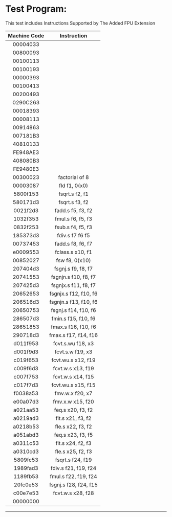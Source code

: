 # Test Program:

This test includes Instructions Supported by The Added FPU Extension 


| Machine Code | Instruction |
|:---------:	|:---------:	|
| 00004033 | 
| 00800093 |  
| 00100113 | 
| 00100193 | 
| 00000393 |  
| 00100413 | 
| 00200493 | 
| 0290C263 | 
| 00018393 | 
| 00008113 |
| 00914863 | 
| 007181B3 | 
| 40810133 | 
| FE948AE3 | 
| 408080B3 | 
| FE9480E3 | 
| 00300023 | factorial of 8  | 
| 00003087 | fld f1, 0(x0) |
| 5800f153 | fsqrt.s f2, f1 |
| 580171d3 | fsqrt.s f3, f2 |
| 0021f2d3 | fadd.s f5, f3, f2 |
| 1032f353 | fmul.s f6, f5, f3 |                
| 0832f253 | fsub.s f4, f5, f3 |
| 185373d3 | fdiv.s f7 f6 f5 |
| 00737453 | fadd.s f8, f6, f7 |
| e0009553 | fclass.s x10, f1 |
| 00852027 | fsw f8, 0(x10) |
| 207404d3 | fsgnj.s f9, f8, f7 |
| 20741553 | fsgnjn.s f10, f8, f7 |
| 207425d3 | fsgnjx.s f11, f8, f7 |
| 20652653 | fsgnjx.s f12, f10, f6 |
| 206516d3 | fsgnjn.s f13, f10, f6 |
| 20650753 | fsgnj.s f14, f10, f6 |
| 286507d3 | fmin.s f15, f10, f6 |
| 28651853 | fmax.s f16, f10, f6 |
| 290718d3 | fmax.s f17, f14, f16 |
| d011f953 | fcvt.s.wu f18, x3 |
| d001f9d3 | fcvt.s.w f19, x3 |
| c019f653 | fcvt.wu.s x12, f19 |
| c009f6d3 | fcvt.w.s x13, f19 |
| c007f753 | fcvt.w.s x14, f15 |
| c017f7d3 | fcvt.wu.s x15, f15 |
| f0038a53 | fmv.w.x f20, x7 |
| e00a07d3 | fmv.x.w x15, f20 |
| a021aa53 | feq.s x20, f3, f2 |
| a0219ad3 | flt.s x21, f3, f2 |
| a0218b53 | fle.s x22, f3, f2 |
| a051abd3 | feq.s x23, f3, f5 |
| a0311c53 | flt.s x24, f2, f3 |
| a0310cd3 | fle.s x25, f2, f3 |
| 5809fc53 | fsqrt.s f24, f19 |
| 1989fad3 | fdiv.s f21, f19, f24 |
| 1189fb53 | fmul.s f22, f19, f24 |              
| 20fc0e53 | fsgnj.s f28, f24, f15 |
| c00e7e53 | fcvt.w.s x28, f28 |
| 00000000 | |
----


